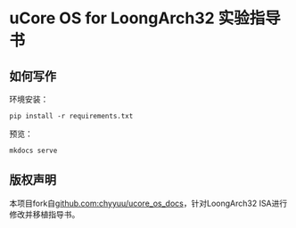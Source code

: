 # uCore OS for LoongArch32 实验指导书

## 如何写作

环境安装：

```shell
pip install -r requirements.txt
```

预览：

```shell
mkdocs serve
```

## 版权声明

本项目fork自[github.com:chyyuu/ucore_os_docs](https://github.com/chyyuu/ucore_os_docs)，针对LoongArch32 ISA进行修改并移植指导书。